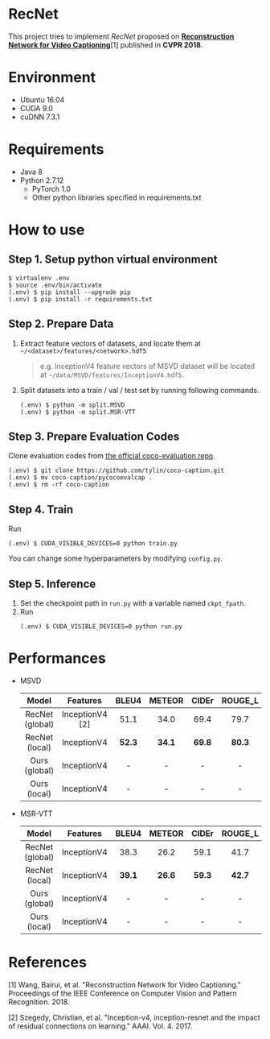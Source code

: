 # RecNet

This project tries to implement *RecNet* proposed on **[Reconstruction Network for Video Captioning](http://openaccess.thecvf.com/content_cvpr_2018/papers/Wang_Reconstruction_Network_for_CVPR_2018_paper.pdf)**[1] published in **CVPR 2018**.



# Environment

* Ubuntu 16.04
* CUDA 9.0
* cuDNN 7.3.1


# Requirements
* Java 8
* Python 2.7.12
  * PyTorch 1.0
  * Other python libraries specified in requirements.txt



# How to use

## Step 1. Setup python virtual environment

```
$ virtualenv .env
$ source .env/bin/activate
(.env) $ pip install --upgrade pip
(.env) $ pip install -r requirements.txt
```


## Step 2. Prepare Data

1. Extract feature vectors of datasets, and locate them at `~/<dataset>/features/<network>.hdf5`
   
   > e.g. InceptionV4 feature vectors of MSVD dataset will be located at `~/data/MSVD/features/InceptionV4.hdf5`.

2. Split datasets into a train / val / test set by running following commands.
   
   ```
   (.env) $ python -m split.MSVD
   (.env) $ python -m split.MSR-VTT
   ```
   

## Step 3. Prepare Evaluation Codes

Clone evaluation codes from [the official coco-evaluation repo](https://github.com/tylin/coco-caption).

   ```
   (.env) $ git clone https://github.com/tylin/coco-caption.git
   (.env) $ mv coco-caption/pycocoevalcap .
   (.env) $ rm -rf coco-caption
   ```

## Step 4. Train

Run
   ```
   (.env) $ CUDA_VISIBLE_DEVICES=0 python train.py
   ```

You can change some hyperparameters by modifying `config.py`.


## Step 5. Inference

1. Set the checkpoint path in `run.py` with a variable named `ckpt_fpath`.
2. Run
   ```
   (.env) $ CUDA_VISIBLE_DEVICES=0 python run.py
   ```


# Performances

* MSVD

  | Model | Features | BLEU4 | METEOR | CIDEr | ROUGE_L |
  | :---: | :---: | :---: | :---: | :---: | :---: |
  | RecNet (global) | InceptionV4 [2] | 51.1 | 34.0 | 69.4 | 79.7 |
  | RecNet (local) | InceptionV4 | **52.3** | **34.1** | **69.8** | **80.3** |
  | Ours (global) | InceptionV4 | - | - | - | - |
  | Ours (local) | InceptionV4 | - | - | - | - |


* MSR-VTT

  | Model | Features | BLEU4 | METEOR | CIDEr | ROUGE_L |
  | :---: | :---: | :---: | :---: | :---: | :---: |
  | RecNet (global) | InceptionV4 | 38.3 | 26.2 | 59.1 | 41.7 |
  | RecNet (local) | InceptionV4 | **39.1** | **26.6** | **59.3** | **42.7** |
  | Ours (global) | InceptionV4 | - | - | - | - |
  | Ours (local) | InceptionV4 | - | - | - | - |


# References

[1] Wang, Bairui, et al. "Reconstruction Network for Video Captioning." Proceedings of the IEEE Conference on Computer Vision and Pattern Recognition. 2018.

[2] Szegedy, Christian, et al. "Inception-v4, inception-resnet and the impact of residual connections on learning." AAAI. Vol. 4. 2017.
